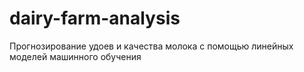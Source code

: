 # dairy-farm-analysis
Прогнозирование удоев и качества молока с помощью линейных моделей машинного обучения
